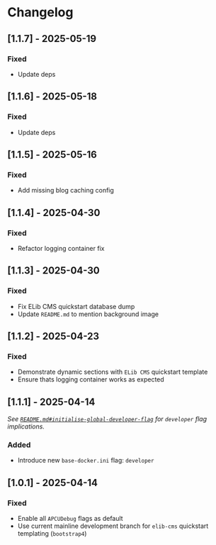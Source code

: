 
# Changelog


## [1.1.7] - 2025-05-19

### Fixed

- Update deps


## [1.1.6] - 2025-05-18

### Fixed

- Update deps


## [1.1.5] - 2025-05-16

### Fixed

- Add missing blog caching config


## [1.1.4] - 2025-04-30

### Fixed

- Refactor logging container fix


## [1.1.3] - 2025-04-30

### Fixed

- Fix ELib CMS quickstart database dump
- Update `README.md` to mention background image


## [1.1.2] - 2025-04-23

### Fixed

- Demonstrate dynamic sections with `ELib CMS` quickstart template
- Ensure thats logging container works as expected


## [1.1.1] - 2025-04-14

_See [`README.md#initialise-global-developer-flag`](README.md) for `developer` flag implications._ 

### Added

- Introduce new `base-docker.ini` flag: `developer`


## [1.0.1] - 2025-04-14

### Fixed

- Enable all `APCUDebug` flags as default
- Use current mainline development branch for `elib-cms` quickstart templating (`bootstrap4`)

